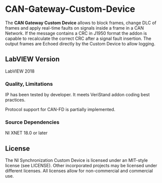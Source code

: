 # CAN-Gateway-Custom-Device

The **CAN Gateway Custom Device** allows to block frames, change DLC of frames and apply real-time faults on signals inside a frame in a CAN Network. If the message contains a CRC in J1950 format the addon is capable to recalculate the correct CRC after a signal fault insertion. The output frames are Echoed directly by the Custom Device to allow logging.

## LabVIEW Version

LabVIEW 2018

### Quality, Limitations ###

IP has been tested by developer. It meets VeriStand addon coding best practices.

Protocol support for CAN-FD is partially implemented.

### Source Dependencies ###

NI XNET 18.0 or later

## License

The NI Synchronization Custom Device is licensed under an MIT-style license (see LICENSE). Other incorporated projects may be licensed under different licenses. All licenses allow for non-commercial and commercial use.

